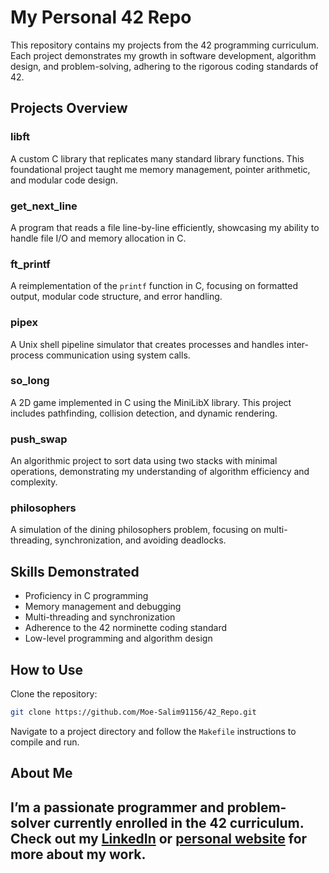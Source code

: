 # My Personal 42 Repo  

This repository contains my projects from the 42 programming curriculum. Each project demonstrates my growth in software development, algorithm design, and problem-solving, adhering to the rigorous coding standards of 42.  

## Projects Overview  

### **libft**  
A custom C library that replicates many standard library functions. This foundational project taught me memory management, pointer arithmetic, and modular code design.  

### **get_next_line**  
A program that reads a file line-by-line efficiently, showcasing my ability to handle file I/O and memory allocation in C.  

### **ft_printf**  
A reimplementation of the `printf` function in C, focusing on formatted output, modular code structure, and error handling.  

### **pipex**  
A Unix shell pipeline simulator that creates processes and handles inter-process communication using system calls.  

### **so_long**  
A 2D game implemented in C using the MiniLibX library. This project includes pathfinding, collision detection, and dynamic rendering.  

### **push_swap**  
An algorithmic project to sort data using two stacks with minimal operations, demonstrating my understanding of algorithm efficiency and complexity.  

### **philosophers**  
A simulation of the dining philosophers problem, focusing on multi-threading, synchronization, and avoiding deadlocks.  

## Skills Demonstrated  
- Proficiency in C programming  
- Memory management and debugging  
- Multi-threading and synchronization  
- Adherence to the 42 norminette coding standard  
- Low-level programming and algorithm design  

## How to Use  
Clone the repository:  
```bash  
git clone https://github.com/Moe-Salim91156/42_Repo.git  
```  
Navigate to a project directory and follow the `Makefile` instructions to compile and run.  

## About Me  
I’m a passionate programmer and problem-solver currently enrolled in the 42 curriculum. Check out my [LinkedIn](https://www.linkedin.com/in/your-profile) or [personal website](https://your-website.com) for more about my work.  
-----
